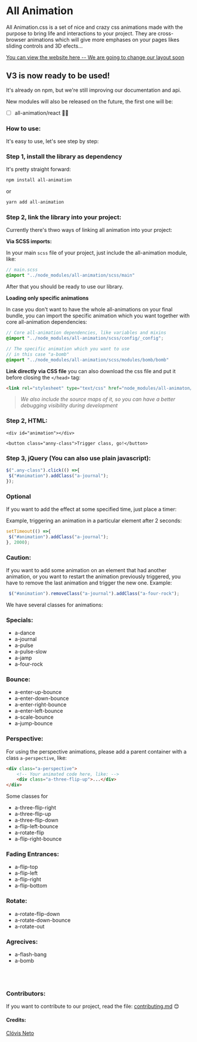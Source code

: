 All Animation
=============

All Animation.css is a set of nice and crazy css animations made with the purpose to bring life and interactions to your project. They are cross-browser animations which will give more emphases on your pages likes sliding controls and 3D efects...

[You can view the website here -- We are going to change our layout soon](http://clovisdasilvaneto.github.io/all-animation/)

## V3 is now ready to be used!
It's already on npm, but we're still improving our documentation and api.

New modules will also be released on the future, the first one will be:

- [ ] all-animation/react 🥰🥰 

### How to use:

It's easy to use, let's see step by step:

### Step 1, install the library as dependency

It's pretty straight forward:

```sh
npm install all-animation
```
or 
```sh
yarn add all-animation
```

### Step 2, link the library into your project:

Currently there's thwo ways of linking all animation into your project:

**Via SCSS imports:**

In your main `scss` file of your project, just include the all-animation module, like:

```scss
// main.scss
@import "../node_modules/all-animation/scss/main"
```
After that you should be ready to use our library.

**Loading only specific animations**

In case you don't want to have the whole all-animations on your final bundle, you can import the specific animation which you want together with core all-animation dependencies:

```scss
// Core all-animation dependencies, like variables and mixins
@import "../node_modules/all-animation/scss/config/_config";

// The specific animation which you want to use
// in this case "a-bomb"
@import "../node_modules/all-animation/scss/modules/bomb/bomb"
```


**Link directly via CSS file**
you can also download the css file and put it before closing the `</head>` tag:

```html
<link rel="stylesheet" type="text/css" href="node_modules/all-animaton/dist/all-animation.css" />
```
> _We also include the source maps of it, so you can have a better debugging visibility during development_

### Step 2, HTML:

```
<div id="animation"></div>

<button class="anny-class">Trigger class, go!</button>

```

### Step 3, jQuery (You can also use plain javascript):

```js
$(".any-class").click(() =>{
 $("#animation").addClass("a-journal");
});
```

### Optional

If you want to add the effect at some specified time, just place a timer:

Example, triggering an animation in a particular element after 2 seconds:

```js
setTimeout(() =>{
 $("#animation").addClass("a-journal");
}, 2000);
```

### Caution:

If you want to add some animation on an element that had another animation, or you want to restart the animation previously triggered, you have to remove the last animation and trigger the new one. Example:


```js
 $("#animation").removeClass("a-journal").addClass("a-four-rock");
```

We have several classes for animations:

### Specials:

<ul>
 <li>a-dance</li>
 <li>a-journal</li>
 <li>a-pulse</li>
 <li>a-pulse-slow</li>
 <li>a-jamp</li>
 <li>a-four-rock</li>
</ul>

### Bounce:
<ul>
 <li>a-enter-up-bounce </li>
 <li>a-enter-down-bounce</li>
 <li>a-enter-right-bounce </li>
 <li>a-enter-left-bounce</li>
 <li>a-scale-bounce</li>
 <li>a-jump-bounce</li>
</ul>

### Perspective:
For using the perspective animations, please add a parent container with a class `a-perspective`, like: 

```html
<div class="a-perspective">
    <!-- Your animated code here, like: -->
    <div class="a-three-flip-up">...</div>
</div>
```

Some classes for 
<ul>
 <li>a-three-flip-right</li>
 <li>a-three-flip-up</li>
 <li>a-three-flip-down</li>
 <li>a-flip-left-bounce</li>
 <li>a-rotate-flip</li>
 <li>a-flip-right-bounce</li>
</ul>

### Fading Entrances:
<ul>
 <li>a-flip-top</li>
 <li>a-flip-left</li>
 <li>a-flip-right</li>
 <li>a-flip-bottom</li>
</ul>

### Rotate:
<ul>
 <li>a-rotate-flip-down</li>
 <li>a-rotate-down-bounce</li>
 <li>a-rotate-out</li>
</ul>

### Agrecives:
<ul>
 <li>a-flash-bang</li>
 <li>a-bomb</li>
</ul>

<br>
<br>

### Contributors:
If you want to contribute to our project, read the file: <a href="contributing.md">contributing.md</a> 😊

#### Credits:

<a href="http://clovisdasilvaneto.github.io" target="_blank">Clóvis Neto</a>
